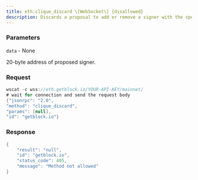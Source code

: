 ```yaml
---
title: eth:clique_discard \[WebSocket\] {disallowed}
description: Discards a proposal to add or remove a signer with the specifiedaddress.
---
```


### Parameters


`data` - None

20-byte address of proposed signer.

### Request

``` java
wscat -c wss://eth.getblock.io/YOUR-API-KEY/mainnet/ 
# wait for connection and send the request body 
{"jsonrpc": "2.0",
"method": "clique_discard",
"params": [null],
"id": "getblock.io"}
```

###  Response

``` java
{
    "result": "null",
    "id": "getblock.io",
    "status_code": 405,
    "message": "Method not allowed"
}
```

